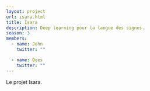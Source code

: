 ```yaml
---
layout: project
url: isara.html
title: Isara
description: Deep learning pour la langue des signes.
season: 3
members:
  - name: John
    twitter: ""

  - name: Does
    twitter: ""
---
```


Le projet Isara.
